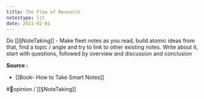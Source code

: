 ```yaml
---
title: The Flow of Research
notestype: lit
date: 2021-02-01
---
```


Do [[§NoteTaking]] - Make fleet notes as you read,  build atomic ideas from that, find a topic / angle and try to link to other existing notes. Write about it, start with questions, followed by overview and discussion and conclusion 
 
**Source :**
- [[Book- How to Take Smart Notes]]

#🌱opinion / [[§NoteTaking]]